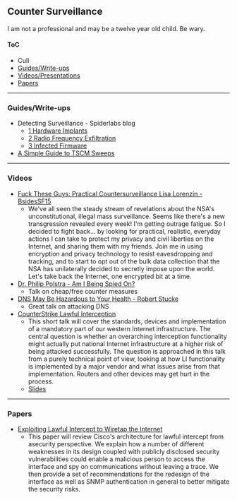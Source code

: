 ## Counter Surveillance

I am not a professional and may be a twelve year old child. Be wary.

#### ToC
* Cull
* [Guides/Write-ups](#guides)
* [Videos/Presentations](#videos)
* [Papers](#papers)










-----
### <a name="guides">Guides/Write-ups</a>
* Detecting Surveillance - Spiderlabs blog
	* [1 Hardware Implants](http://blog.spiderlabs.com/2014/03/detecting-surveillance-state-surveillance-part-1-hardware-impants.html)
	* [2 Radio Frequency Exfiltration](http://blog.spiderlabs.com/2014/03/detecting-a-surveillance-state-part-2-radio-frequency-exfiltration.html)
	* [3 Infected Firmware](http://blog.spiderlabs.com/2014/04/detecting-a-surveillance-state-part-3-infected-firmware.html)
* [A Simple Guide to TSCM Sweeps](http://www.international-intelligence.co.uk/tscm-sweep-guide.html)


-----
### <a name="videos">Videos</a>
* [Fuck These Guys: Practical Countersurveillance Lisa Lorenzin - BsidesSF15](http://www.irongeek.com/i.php?page=videos/bsidessf2015/201-fck-these-guys-practical-countersurveillance-lisa-lorenzin)
	* We've all seen the steady stream of revelations about the NSA's unconstitutional, illegal mass surveillance. Seems like there's a new transgression revealed every week! I'm getting outrage fatigue. So I decided to fight back... by looking for practical, realistic, everyday actions I can take to protect my privacy and civil liberties on the Internet, and sharing them with my friends. Join me in using encryption and privacy technology to resist eavesdropping and tracking, and to start to opt out of the bulk data collection that the NSA has unilaterally decided to secretly impose upon the world. Let's take back the Internet, one encrypted bit at a time.
* [Dr. Philip Polstra - Am I Being Spied On?](https://www.youtube.com/watch?v=Bc7WoDXhcjM)
	* Talk on cheap/free counter measures
* [DNS May Be Hazardous to Your Health - Robert Stucke](https://www.youtube.com/watch?v=ZPbyDSvGasw)
	* Great talk on attacking DNS
* [CounterStrike Lawful Interception](https://www.youtube.com/watch?v=7HXLaRWk1SM)
	* This short talk will cover the standards, devices and implementation of a mandatory part of our western Internet infrastructure. The central question is whether an overarching interception functionality might actually put national Internet infrastructure at a higher risk of being attacked successfully. The question is approached in this talk from a purely technical point of view, looking at how LI functionality is implemented by a major vendor and what issues arise from that implementation. Routers and other devices may get hurt in the process.
	* [Slides](http://phenoelit.org/stuff/CSLI.pdf)



-----
### <a name="papers">Papers</a>
* [Exploiting Lawful Intercept to Wiretap the Internet](https://www.blackhat.com/presentations/bh-dc-10/Cross_Tom/BlackHat-DC-2010-Cross-Attacking-LawfulI-Intercept-wp.pdf)
	* This paper will review Cisco's architecture for lawful intercept from asecurity perspective. We explain how a number of different weaknesses in its design coupled with publicly disclosed security vulnerabilities could enable a malicious person to access the interface and spy on communications without leaving a trace. We then provide a set of recommendations for the redesign of the interface as well as SNMP authentication in general to better mitigate the security risks. 


























